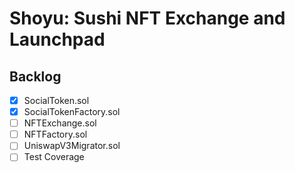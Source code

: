 # Shoyu: Sushi NFT Exchange and Launchpad

## Backlog
- [x] SocialToken.sol
- [x] SocialTokenFactory.sol
- [ ] NFTExchange.sol
- [ ] NFTFactory.sol
- [ ] UniswapV3Migrator.sol
- [ ] Test Coverage